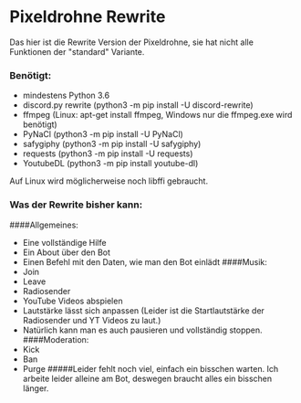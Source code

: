 # Pixeldrohne Rewrite

Das hier ist die Rewrite Version der Pixeldrohne, sie hat nicht alle Funktionen der "standard" Variante.

### Benötigt:
- mindestens Python 3.6
- discord.py rewrite (python3 -m pip install -U discord-rewrite)
- ffmpeg (Linux: apt-get install ffmpeg, Windows nur die ffmpeg.exe wird benötigt)
- PyNaCl (python3 -m pip install -U PyNaCl)
- safygiphy (python3 -m pip install -U safygiphy)
- requests (python3 -m pip install -U requests)
- YoutubeDL (python3 -m pip install youtube-dl)

Auf Linux wird möglicherweise noch libffi gebraucht.

### Was der Rewrite bisher kann:
####Allgemeines:
- Eine vollständige Hilfe
- Ein About über den Bot
- Einen Befehl mit den Daten, wie man den Bot einlädt
####Musik:
- Join
- Leave
- Radiosender
- YouTube Videos abspielen
- Lautstärke lässt sich anpassen (Leider ist die Startlautstärke der Radiosender und YT Videos zu laut.)
- Natürlich kann man es auch pausieren und vollständig stoppen.
####Moderation:
- Kick
- Ban
- Purge
#####Leider fehlt noch viel, einfach ein bisschen warten. Ich arbeite leider alleine am Bot, deswegen braucht alles ein bisschen länger.